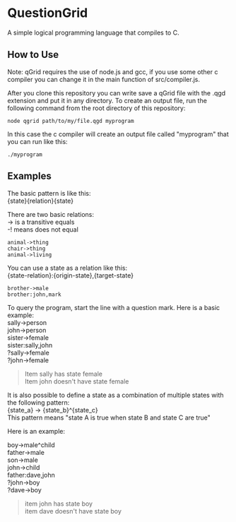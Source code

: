 QuestionGrid
============
A simple logical programming language that compiles to C.

How to Use
----------

Note: qGrid requires the use of node.js and gcc, if you use some other c compiler you can change it in the main function of src/compiler.js.

After you clone this repository you can write save a qGrid file with the .qgd extension and put it in any directory. To create an output file, run the following command from the root directory of this repository:

```shell
node qgrid path/to/my/file.qgd myprogram
```
In this case the c compiler will create an output file called "myprogram" that you can run like this:

```shell
./myprogram
```

Examples
--------
The basic pattern is like this:    
{state}{relation}{state}    

There are two basic relations:    
-> is a transitive equals    
-! means does not equal

```code
animal->thing
chair->thing
animal->living
```

You can use a state as a relation like this:    
{state-relation}:{origin-state},{target-state}

```code
brother->male
brother:john,mark
```

To query the program, start the line with a question mark. Here is a basic example:    
sally->person    
john->person    
sister->female    
sister:sally,john    
?sally->female    
?john->female    

> Item sally has state female    
> Item john doesn't have state female    

It is also possible to define a state as a combination of multiple states with the following pattern:    
{state_a} -> {state_b}^{state_c}    
This pattern means "state A is true when state B and state C are true"

Here is an example:    

boy->male^child    
father->male    
son->male    
john->child    
father:dave,john    
?john->boy    
?dave->boy    

> item john has state boy    
> item dave doesn't have state boy    
